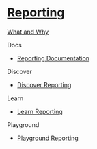 # [Reporting]()

[What and Why]()

Docs

- [Reporting Documentation](https://doc.sitecore.com/en/developers/101/sitecore-experience-platform/reporting.html)

Discover

- [Discover Reporting]()

Learn

- [Learn Reporting]()

Playground

- [Playground Reporting]()
